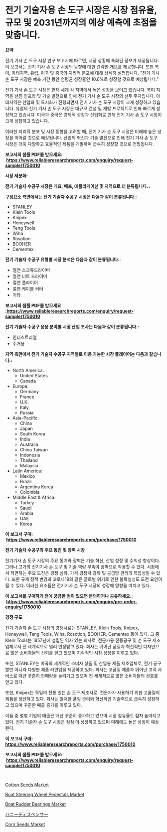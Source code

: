 <p><h1>전기 기술자용 손 도구 시장은 시장 점유율, 규모 및 2031년까지의 예상 예측에 초점을 맞춥니다.</h1></p><p><strong>요약</strong></p>
<p><p>전기 기사 손 도구 시장 연구 보고서에 따르면, 시장 상황에 특화된 정보가 제공됩니다. 이 보고서는 전기 기사 손 도구 시장의 동향에 대한 간략한 개요를 제공합니다. 또한 북미, 아태지역, 유럽, 미국 및 중국의 지리적 분포에 대해 상세히 설명합니다. "전기 기사 손 도구 시장은 예측 기간 동안 연평균 성장률인 10.6%로 성장할 것으로 예상됩니다."</p><p>전기 기사 손 도구 시장은 현재 세계 각 지역에서 높은 성장을 보이고 있습니다. 북미 지역은 선진 인프라 및 기술 발전으로 인해 전기 기사 손 도구 시장의 선두 주자입니다. 아태지역은 산업화 및 도시화가 진행되면서 전기 기사 손 도구 시장이 크게 성장하고 있습니다. 유럽의 전기 기사 손 도구 시장은 대규모 건설 및 개발 프로젝트로 인해 빠르게 성장하고 있습니다. 미국과 중국은 경제적 성장과 산업화로 인해 전기 기사 손 도구 시장이 크게 성장하고 있습니다.</p><p>이러한 지리적 분포 및 시장 동향을 고려할 때, 전기 기사 손 도구 시장은 미래에 높은 성장을 이어갈 것으로 예상됩니다. 산업의 혁신과 기술 발전으로 인해 전기 기사 손 도구 시장은 더욱 다양하고 효율적인 제품을 개발하며 급속히 성장할 것으로 전망됩니다.</p></p>
<p><strong>보고서의 샘플 PDF를 받으세요: &nbsp;<a href="https://www.reliableresearchreports.com/enquiry/request-sample/1750010">https://www.reliableresearchreports.com/enquiry/request-sample/1750010</a></strong></p>
<p><strong>시장 세분화:</strong></p>
<p><strong> 전기 기술자 수공구 시장은 개요, 배포, 애플리케이션 및 지역으로 더 분류됩니다. :</strong></p>
<p><strong>구성요소 측면에서는 전기 기술자 수공구 시장은 다음과 같이 분류됩니다.:</strong></p>
<p><ul><li>STANLEY</li><li>Klein Tools</li><li>Knipex</li><li>Honeywell</li><li>Teng Tools</li><li>Wiha</li><li>Rosotion</li><li>BOOHER</li><li>Cementex</li></ul></p>
<p><strong> 전기 기술자 수공구 유형별 시장 분석은 다음과 같이 분류됩니다.:</strong></p>
<p><ul><li>절연 스크류드라이버</li><li>절연 너트 드라이버</li><li>절연 플라이어</li><li>절연 케이블 커터</li><li>기타</li></ul></p>
<p><strong>보고서의 샘플 PDF를 받으세요 :<a href="https://www.reliableresearchreports.com/enquiry/request-sample/1750010">https://www.reliableresearchreports.com/enquiry/request-sample/1750010</a></strong></p>
<p><strong> 전기 기술자 수공구 응용 분야별 시장 산업 조사는 다음과 같이 분류됩니다.:</strong></p>
<p><ul><li>인더스트리얼</li><li>주거용</li></ul></p>
<p><strong>지역 측면에서 전기 기술자 수공구 지역별로 이용 가능한 시장 플레이어는 다음과 같습니다.:</strong></p>
<p><ul>
    <li>
        North America:
        <ul>
            <li>United States</li>
            <li>Canada</li>
        </ul>
    </li>
    <li>
        Europe:
        <ul>
            <li>Germany</li>
            <li>France</li>
            <li>U.K.</li>
            <li>Italy</li>
            <li>Russia</li>
        </ul>
    </li>
    <li>
        Asia-Pacific:
        <ul>
            <li>China</li>
            <li>Japan</li>
            <li>South Korea</li>
            <li>India</li>
            <li>Australia</li>
            <li>China Taiwan</li>
            <li>Indonesia</li>
            <li>Thailand</li>
            <li>Malaysia</li>
        </ul>
    </li>
    <li>
        Latin America:
        <ul>
            <li>Mexico</li>
            <li>Brazil</li>
            <li>Argentina Korea</li>
            <li>Colombia</li>
        </ul>
    </li>
    <li>
        Middle East & Africa:
        <ul>
            <li>Turkey</li>
            <li>Saudi</li>
            <li>Arabia</li>
            <li>UAE</li>
            <li>Korea</li>
        </ul>
    </li>
    </ul></p>
<p><strong>이 보고서 구매: &nbsp;<a href="https://www.reliableresearchreports.com/purchase/1750010">https://www.reliableresearchreports.com/purchase/1750010</a></strong></p>
<p><strong>전기 기술자 수공구의 주요 동인 및 장벽 시장</strong></p>
<p><p>전기기사 손 도구 시장의 주요 동기와 장벽은 기술 혁신, 산업 성장 및 수익성 향상이다. 그러나 고가의 전기기사 손 도구 및 기술 역량 부족이 장벽으로 작용할 수 있다. 시장에서 직면하는 주요 도전은 경쟁 심화, 가격 경쟁력 강화 및 공급망 관리의 복잡성일 수 있다. 또한 규제 정책 변경과 코로나19와 같은 글로벌 위기로 인한 불확실성도 도전 요인이 될 수 있다. 이러한 요소들은 전기기사 손 도구 시장의 성장에 영향을 미치고 있다.</p></p>
<p><strong>이 보고서를 구매하기 전에 궁금한 점이 있으면 문의하거나 공유하세요.: &nbsp;<a href="https://www.reliableresearchreports.com/enquiry/pre-order-enquiry/1750010">https://www.reliableresearchreports.com/enquiry/pre-order-enquiry/1750010</a></strong></p>
<p><strong>경쟁 구도</strong></p>
<p><p>전기 기술자 손 도구 시장의 경쟁사로는 STANLEY, Klein Tools, Knipex, Honeywell, Teng Tools, Wiha, Rosotion, BOOHER, Cementex 등이 있다. 그 중 Klein Tools는 1857년에 설립된 역사 있는 회사로, 전문가용 전동공구 및 손 도구 제조 업체로서 전 세계적으로 널리 인정받고 있다. 회사는 뛰어난 품질과 혁신적인 디자인으로 많은 소비자들의 신뢰를 얻고 있으며 지속적인 시장 성장을 이루고 있다.</p><p>또한, STANLEY는 미국의 세계적인 소비자 상품 및 산업용 제품 제조업체로, 전기 공구뿐만 아니라 다양한 제품 라인업을 제공하고 있다. 회사는 고품질 제품과 뛰어난 고객 서비스로 매년 꾸준히 판매량을 늘려가고 있으며 전 세계적으로 많은 소비자들의 선호를 얻고 있다.</p><p>또한, Knipex는 독일의 전통 있는 손 도구 제조사로, 전문가가 사용하기 위한 고품질의 제품을 생산하고 있다. 회사는 철저한 품질 관리와 혁신적인 기술력으로 급속히 성장하고 있으며 꾸준한 매출 증가를 이루고 있다.</p><p>이들 중 몇몇 기업의 매출은 매년 꾸준히 증가하고 있으며 시장 점유율도 점차 높아지고 있다. 전기 기술자 손 도구 시장은 점점 더 성장하고 있으며 미래에도 높은 성장이 예상된다.</p></p>
<p><strong>이 보고서 구매: &nbsp; <a href="https://www.reliableresearchreports.com/purchase/1750010">https://www.reliableresearchreports.com/purchase/1750010</a></strong></p>
<p><strong>보고서의 샘플 PDF를 받으세요: &nbsp;<a href="https://www.reliableresearchreports.com/enquiry/request-sample/1750010">https://www.reliableresearchreports.com/enquiry/request-sample/1750010</a></strong><strong></strong></p>
<p>&nbsp;</p>
<p><p><a href="https://github.com/joannesouthgate/Market-Research-Report-List-2/blob/main/cotton-seeds-market.md">Cotton Seeds Market</a></p><p><a href="https://cat-emmental-94b.notion.site/Boat-Steering-Wheel-Pedestals-Market-Analysis-and-Market-Size-Global-Industry-Overview-Market-Segm-7a8effcabf1f417eb87fbdc7ca5f1008">Boat Steering Wheel Pedestals Market</a></p><p><a href="https://silk-columnist-571.notion.site/Boat-Rudder-Bearings-Market-Size-Growth-and-Forecast-from-2024-2031-f334dcc9c64e473c9f0a08ab8db959da">Boat Rudder Bearings Market</a></p><p><a href="https://github.com/vhemk0794148/Market-Research-Report-List-1/blob/main/8738419187420.md">ハニーディスペンサー</a></p><p><a href="https://github.com/sofayahoo2023/Market-Research-Report-List-3/blob/main/corn-seeds-market.md">Corn Seeds Market</a></p></p>